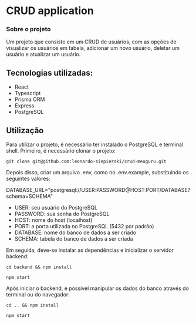 <h1>CRUD application</h1>

<div>
  <h3>Sobre o projeto</h3>
  <p>Um projeto que consiste em um CRUD de usuários, com as opções de visualizar os usuários em tabela, adicionar um novo usuário, deletar um usuário e atualizar um usuário.</p>
</div>
<div>
  <h2>Tecnologias utilizadas:</h2>
  <ul>
    <li>React</li>
    <li>Typescript</li>
    <li>Prisma ORM</li>
    <li>Express</li>
    <li>PostgreSQL</li>
  </ul>
</div>
<div>
  <h2>Utilização</h2>
  <p>Para utilizar o projeto, é necessário ter instalado o PostgreSQL e terminal shell. Primeiro, é necessário clonar o projeto:</p>
  <p><code>git clone git@github.com:leonardo-siepierski/crud-meuguru.git</code></p>
  <p>Depois disso, criar um arquivo .env, como no .env.example, substituindo os seguintes valores:</p>
  <p>DATABASE_URL="postgresql://USER:PASSWORD@HOST:PORT/DATABASE?schema=SCHEMA"</p>
  <ul>
    <li>USER: seu usuário do PostgreSQL</li>
    <li>PASSWORD: sua senha do PostgreSQL</li>
    <li>HOST: nome do host (localhost)</li>
    <li>PORT: a porta utilizada no PostgreSQL (5432 por padrão)</li>
    <li>DATABASE: nome do banco de dados a ser criado</li>
    <li>SCHEMA: tabela do banco de dados a ser criada</li>
  </ul>
  <p>Em seguida, deve-se instalar as dependências e inicializar o servidor backend:</p>
  <p><code>cd backend && npm install</code></p>
  <p><code>npm start</code></p>
  <p>Após iniciar o backend, é possível manipular os dados do banco através do terminal ou do navegador:</p>
  <p><code>cd .. && npm install</code></p>
  <p><code>npm start</code></p>
